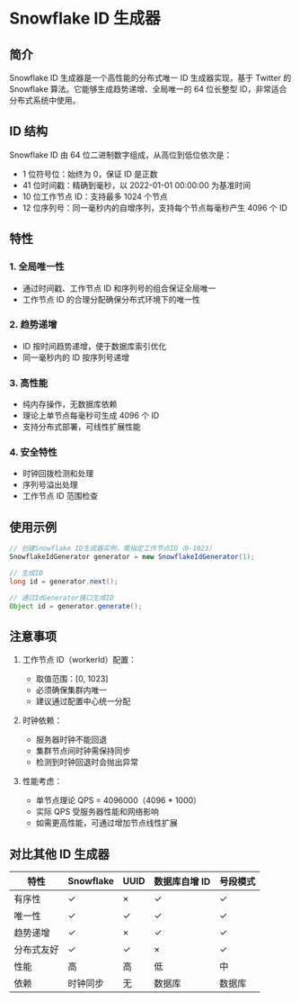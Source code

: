 # Snowflake ID 生成器

## 简介

Snowflake ID 生成器是一个高性能的分布式唯一 ID 生成器实现，基于 Twitter 的 Snowflake 算法。它能够生成趋势递增、全局唯一的 64 位长整型 ID，非常适合分布式系统中使用。

## ID 结构

Snowflake ID 由 64 位二进制数字组成，从高位到低位依次是：

- 1 位符号位：始终为 0，保证 ID 是正数
- 41 位时间戳：精确到毫秒，以 2022-01-01 00:00:00 为基准时间
- 10 位工作节点 ID：支持最多 1024 个节点
- 12 位序列号：同一毫秒内的自增序列，支持每个节点每毫秒产生 4096 个 ID

## 特性

### 1. 全局唯一性

- 通过时间戳、工作节点 ID 和序列号的组合保证全局唯一
- 工作节点 ID 的合理分配确保分布式环境下的唯一性

### 2. 趋势递增

- ID 按时间趋势递增，便于数据库索引优化
- 同一毫秒内的 ID 按序列号递增

### 3. 高性能

- 纯内存操作，无数据库依赖
- 理论上单节点每毫秒可生成 4096 个 ID
- 支持分布式部署，可线性扩展性能

### 4. 安全特性

- 时钟回拨检测和处理
- 序列号溢出处理
- 工作节点 ID 范围检查

## 使用示例

```java
// 创建Snowflake ID生成器实例，需指定工作节点ID（0-1023）
SnowflakeIdGenerator generator = new SnowflakeIdGenerator(1);

// 生成ID
long id = generator.next();

// 通过IdGenerator接口生成ID
Object id = generator.generate();
```

## 注意事项

1. 工作节点 ID（workerId）配置：

   - 取值范围：[0, 1023]
   - 必须确保集群内唯一
   - 建议通过配置中心统一分配

2. 时钟依赖：

   - 服务器时钟不能回退
   - 集群节点间时钟需保持同步
   - 检测到时钟回退时会抛出异常

3. 性能考虑：
   - 单节点理论 QPS = 4096000（4096 \* 1000）
   - 实际 QPS 受服务器性能和网络影响
   - 如需更高性能，可通过增加节点线性扩展

## 对比其他 ID 生成器

| 特性       | Snowflake | UUID | 数据库自增 ID | 号段模式 |
| ---------- | --------- | ---- | ------------- | -------- |
| 有序性     | ✓         | ×    | ✓             | ✓        |
| 唯一性     | ✓         | ✓    | ✓             | ✓        |
| 趋势递增   | ✓         | ×    | ✓             | ✓        |
| 分布式友好 | ✓         | ✓    | ×             | ✓        |
| 性能       | 高        | 高   | 低            | 中       |
| 依赖       | 时钟同步  | 无   | 数据库        | 数据库   |
